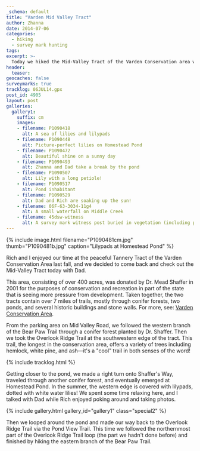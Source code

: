 ```yaml
---
_schema: default
title: "Varden Mid Valley Tract"
author: Zhanna
date: 2014-07-06
categories:
  - hiking
  - survey mark hunting
tags:
excerpt: >-
  Today we hiked the Mid-Valley Tract of the Varden Conservation area with Dad!
header:
  teaser:
geocaches: false
surveymarks: true
tracklog: 06JUL14.gpx
post_id: 4905
layout: post
galleries:
  gallery1:
    suffix: cm
    images:
    - filename: P1090418
      alt: A sea of lilies and lilypads
    - filename: P1090448
      alt: Picture-perfect lilies on Homestead Pond
    - filename: P1090472
      alt: Beautiful shine on a sunny day
    - filename: P1090493
      alt: Zhanna and Dad take a break by the pond
    - filename: P1090507
      alt: Lily with a long petiole!
    - filename: P1090517
      alt: Pond inhabitant
    - filename: P1090529
      alt: Dad and Rich are soaking up the sun!
    - filename: 06F-63-3034-11g4
      alt: A small waterfall on Middle Creek
    - filename: 45dsw-witness
      alt: A survey mark witness post buried in vegetation (including poison ivy)        
---
```


{% include image.html filename="P1090481cm.jpg" thumb="P1090481b.jpg" caption="Lilypads at Homestead Pond" %}

Rich and I enjoyed our time at the peaceful Tannery Tract of the Varden Conservation Area last fall, and we decided to come back and check out the Mid-Valley Tract today with Dad. 

This area, consisting of over 400 acres, was donated by Dr. Mead Shaffer in 2001 for the purposes of conservation and recreation in part of the state that is seeing more pressure from development. Taken together, the two tracts contain over 7 miles of trails, mostly through conifer forests, two ponds, and several historic buildings and stone walls. For more, see: [Varden Conservation Area](https://www.dcnr.pa.gov/StateParks/FindAPark/VardenConservationArea/).

From the parking area on Mid Valley Road, we followed the western branch of the Bear Paw Trail through a conifer forest planted by Dr. Shaffer. Then we took the Overlook Ridge Trail at the southwestern edge of the tract. This trail, the longest in the conservation area, offers a variety of trees including hemlock, white pine, and ash—it's a "cool" trail in both senses of the word! 

{% include tracklog.html %}

Getting closer to the pond, we made a right turn onto Shaffer's Way, traveled through another conifer forest, and eventually emerged at Homestead Pond. In the summer, the western edge is covered with lilypads, dotted with white water lilies! We spent some time relaxing here, and I talked with Dad while Rich enjoyed poking around and taking photos.

{% include gallery.html gallery_id="gallery1" class="special2" %}

Then we looped around the pond and made our way back to the Overlook Ridge Trail via the Pond View Trail. This time we followed the northernmost part of the Overlook Ridge Trail loop (the part we hadn't done before) and finished by hiking the eastern branch of the Bear Paw Trail.



